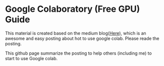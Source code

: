 # Google Colaboratory (Free GPU) Guide

This material is created based on the medium blog([Here](https://medium.com/deep-learning-turkey/google-colab-free-gpu-tutorial-e113627b9f5d)), which is an awesome and easy posting about hot to use google colab. Please reade the posting.

This github page summarize the posting to help others (including me) to start to use Google colab.
